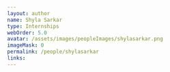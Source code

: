 ```yaml
---
layout: author
name: Shyla Sarkar
type: Internships
webOrder: 5.0
avatar: /assets/images/peopleImages/shylasarkar.png
imageMask: 0
permalink: /people/shylasarkar
links:
---
```

